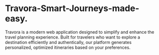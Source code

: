 # Travora-Smart-Journeys-made-easy.
Travora is a modern web application designed to simplify and enhance the travel planning experience. Built for travelers who want to explore a destination efficiently and authentically, our platform generates personalized, optimized itineraries based on your preferences.
